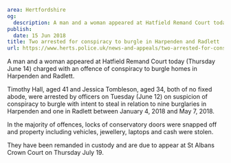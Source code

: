 ```yaml
area: Hertfordshire
og:
  description: A man and a woman appeared at Hatfield Remand Court today (Thursday June 14) charged with an offence of conspiracy to burgle homes in Harpenden and Radlett.
publish:
  date: 15 Jun 2018
title: Two arrested for conspiracy to burgle in Harpenden and Radlett
url: https://www.herts.police.uk/news-and-appeals/two-arrested-for-conspiracy-to-burgle-in-harpenden-and-radlett-0379
```

A man and a woman appeared at Hatfield Remand Court today (Thursday June 14) charged with an offence of conspiracy to burgle homes in Harpenden and Radlett.

Timothy Hall, aged 41 and Jessica Tombleson, aged 34, both of no fixed abode, were arrested by officers on Tuesday (June 12) on suspicion of conspiracy to burgle with intent to steal in relation to nine burglaries in Harpenden and one in Radlett between January 4, 2018 and May 7, 2018.

In the majority of offences, locks of conservatory doors were snapped off and property including vehicles, jewellery, laptops and cash were stolen.

They have been remanded in custody and are due to appear at St Albans Crown Court on Thursday July 19.
